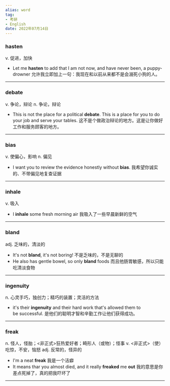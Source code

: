 ```yaml
---
alias: word
tag:
- 考研
- English
date: 2022年07月14日
---
```

### hasten
v. 促进，加快
- Let me **hasten** to add that I am not now, and have never been, a puppy-drowner
允许我立即加上一句：我现在和以前从来都不是会溺死小狗的人。
---
### debate
v. 争论，辩论
n. 争论，辩论
- This is not the place for a political **debate**. This is a place for you to do your job and serve your tables.
这不是个做政治辩论的地方。这是让你做好工作和服务顾客的地方。
---
### bias
v. 使偏心，影响
n. 偏见
- I want you to review the evidence honestly without **bias**.
我希望你诚实的、不带偏见地复查证据
---
### inhale
v. 吸入
- I **inhale** some fresh morning air
我吸入了一些早晨新鲜的空气
---
### bland
adj. 乏味的，清淡的
- It's not **bland**, it's not boring!
不是乏味的，不是无聊的
- He also has gentle bowel, so only **bland** foods
而且他肠胃敏感，所以只能吃清淡食物
---
### ingenuity
n. 心灵手巧，独创力；精巧的装置；灵活的方法
- it's their **ingenuity** and their hard work that's allowed them to be successful.
是他们的聪明才智和辛勤工作让他们获得成功。
---
### freak
n. 怪人，怪胎；<非正式>狂热爱好者；畸形人（或物）；怪事
v. <非正式>（使）吃惊，不安，恼怒
adj. 反常的，怪异的
- I'm a neat **freak**
我是一个洁癖
- It means thar you almost died, and it really **freaked** me **out**
我的意思是你差点死掉了，真的把我吓坏了
---
